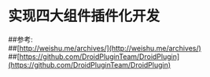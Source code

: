 # 实现四大组件插件化开发
##参考:<br/>
##[http://weishu.me/archives/](http://weishu.me/archives/)<br/>
##[https://github.com/DroidPluginTeam/DroidPlugin](https://github.com/DroidPluginTeam/DroidPlugin)
